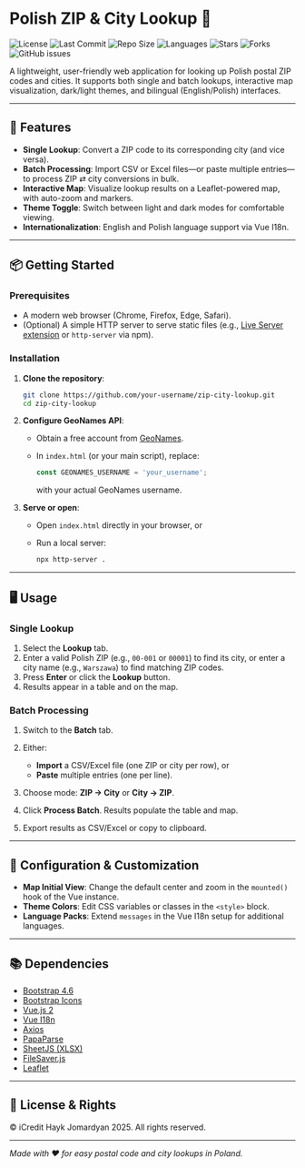 # Polish ZIP & City Lookup 📮
![License](https://img.shields.io/github/license/jomardyan/Polish-ZIP-City-Lookup)
![Last Commit](https://img.shields.io/github/last-commit/jomardyan/Polish-ZIP-City-Lookup)
![Repo Size](https://img.shields.io/github/repo-size/jomardyan/Polish-ZIP-City-Lookup)
![Languages](https://img.shields.io/github/languages/top/jomardyan/Polish-ZIP-City-Lookup)
![Stars](https://img.shields.io/github/stars/jomardyan/Polish-ZIP-City-Lookup?style=social)
![Forks](https://img.shields.io/github/forks/jomardyan/Polish-ZIP-City-Lookup?style=social)
![GitHub issues](https://img.shields.io/github/issues/jomardyan/Polish-ZIP-City-Lookup)

A lightweight, user-friendly web application for looking up Polish postal ZIP codes and cities. It supports both single and batch lookups, interactive map visualization, dark/light themes, and bilingual (English/Polish) interfaces.

---

## 🚀 Features

* **Single Lookup**: Convert a ZIP code to its corresponding city (and vice versa).
* **Batch Processing**: Import CSV or Excel files—or paste multiple entries—to process ZIP ⇄ city conversions in bulk.
* **Interactive Map**: Visualize lookup results on a Leaflet-powered map, with auto-zoom and markers.
* **Theme Toggle**: Switch between light and dark modes for comfortable viewing.
* **Internationalization**: English and Polish language support via Vue I18n.

---

## 📦 Getting Started

### Prerequisites

* A modern web browser (Chrome, Firefox, Edge, Safari).
* (Optional) A simple HTTP server to serve static files (e.g., [Live Server extension](https://marketplace.visualstudio.com/items?itemName=ritwickdey.LiveServer) or `http-server` via npm).

### Installation

1. **Clone the repository**:

   ```bash
   git clone https://github.com/your-username/zip-city-lookup.git
   cd zip-city-lookup
   ```

2. **Configure GeoNames API**:

   * Obtain a free account from [GeoNames](https://www.geonames.org/login).
   * In `index.html` (or your main script), replace:

     ```js
     const GEONAMES_USERNAME = 'your_username';
     ```

     with your actual GeoNames username.

3. **Serve or open**:

   * Open `index.html` directly in your browser, or
   * Run a local server:

     ```bash
     npx http-server .
     ```

---

## 🖥️ Usage

### Single Lookup

1. Select the **Lookup** tab.
2. Enter a valid Polish ZIP (e.g., `00-001` or `00001`) to find its city, or enter a city name (e.g., `Warszawa`) to find matching ZIP codes.
3. Press **Enter** or click the **Lookup** button.
4. Results appear in a table and on the map.

### Batch Processing

1. Switch to the **Batch** tab.
2. Either:

   * **Import** a CSV/Excel file (one ZIP or city per row), or
   * **Paste** multiple entries (one per line).
3. Choose mode: **ZIP → City** or **City → ZIP**.
4. Click **Process Batch**. Results populate the table and map.
5. Export results as CSV/Excel or copy to clipboard.

---

## 🔧 Configuration & Customization

* **Map Initial View**: Change the default center and zoom in the `mounted()` hook of the Vue instance.
* **Theme Colors**: Edit CSS variables or classes in the `<style>` block.
* **Language Packs**: Extend `messages` in the Vue I18n setup for additional languages.

---

## 📚 Dependencies

* [Bootstrap 4.6](https://getbootstrap.com/)
* [Bootstrap Icons](https://icons.getbootstrap.com/)
* [Vue.js 2](https://vuejs.org/)
* [Vue I18n](https://kazupon.github.io/vue-i18n/)
* [Axios](https://axios-http.com/)
* [PapaParse](https://www.papaparse.com/)
* [SheetJS (XLSX)](https://github.com/SheetJS/sheetjs)
* [FileSaver.js](https://github.com/eligrey/FileSaver.js/)
* [Leaflet](https://leafletjs.com/)

---

## 📝 License & Rights

© iCredit Hayk Jomardyan 2025. All rights reserved.

---

*Made with ❤️ for easy postal code and city lookups in Poland.*
